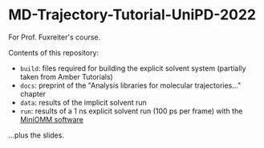 # MD-Trajectory-Tutorial-UniPD-2022

For Prof. Fuxreiter's course.

Contents of this repository:

 * `build`: files required for building the explicit solvent system (partially taken from Amber Tutorials)
 * `docs`: preprint of the "Analysis libraries for molecular trajectories..." chapter
 * `data`: results of the implicit solvent run
 * `run`: results of a 1 ns explicit solvent run (100 ps per frame) with the [MiniOMM software](https://github.com/giorginolab/miniomm)

...plus the slides.